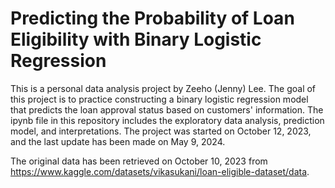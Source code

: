# Predicting the Probability of Loan Eligibility with Binary Logistic Regression

This is a personal data analysis project by Zeeho (Jenny) Lee. The goal of this project is to practice constructing a binary logistic regression model that predicts the loan approval status based on customers' information. The ipynb file in this repository includes the exploratory data analysis, prediction model, and interpretations. The project was started on October 12, 2023, and the last update has been made on May 9, 2024. 

The original data has been retrieved on October 10, 2023 from https://www.kaggle.com/datasets/vikasukani/loan-eligible-dataset/data.
